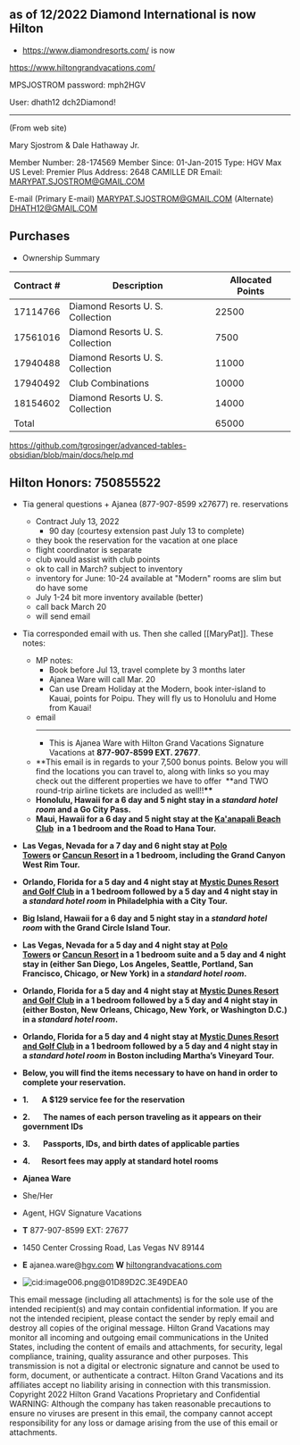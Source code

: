 ## as of 12/2022 Diamond International is now Hilton
- https://www.diamondresorts.com/ is now

https://www.hiltongrandvacations.com/

MPSJOSTROM
password: mph2HGV

User: dhath12 
dch2Diamond!

---
(From web site)

Mary Sjostrom & 
Dale Hathaway Jr.

Member Number: 28-174569
Member Since: 01-Jan-2015
Type: HGV Max US
Level: Premier Plus
Address: 2648 CAMILLE DR
Email: MARYPAT.SJOSTROM@GMAIL.COM

E-mail
(Primary E-mail) MARYPAT.SJOSTROM@GMAIL.COM
(Alternate) DHATH12@GMAIL.COM
## Purchases

- Ownership Summary 

| Contract # | Description                      | Allocated Points |
| ---------- | -------------------------------- | ---------------- |
| 17114766   | Diamond Resorts U. S. Collection | 22500            |
| 17561016   | Diamond Resorts U. S. Collection | 7500             |
| 17940488   | Diamond Resorts U. S. Collection | 11000            |
| 17940492   | Club Combinations                | 10000            |
| 18154602   | Diamond Resorts U. S. Collection | 14000            |
| Total      |                                  | 65000            |
<!-- TBLFM: @>$7=sum(@I..@-1) -->
https://github.com/tgrosinger/advanced-tables-obsidian/blob/main/docs/help.md


## Hilton Honors: 750855522
- Tia general questions + Ajanea (877-907-8599 x27677) re. reservations 
	- Contract July 13, 2022
		- 90 day (courtesy extension past July 13 to complete)
	- they book the reservation for the vacation at one place
	- flight coordinator is separate
	- club would assist with club points
	- ok to call in March? subject to inventory
	- inventory for June: 10-24 available at "Modern" rooms are slim but do have some
	- July 1-24 bit more inventory available (better)
	- call back March 20
	- will send email
- Tia corresponded email with us. Then she called [[MaryPat]]. These notes:
	- MP notes:
		- Book before Jul 13, travel complete by 3 months later
		- Ajanea Ware will call Mar. 20
		- Can use Dream Holiday at the Modern, book inter-island to Kauai, points for Poipu. They will fly us to Honolulu and Home from Kauai!
	- email
		- ---
		- This is Ajanea Ware with Hilton Grand Vacations Signature Vacations at **877-907-8599 EXT. 27677**.  
	- **This email is in regards to your 7,500 bonus points. Below you will find the locations you can travel to, along with links so you may check out the different properties we have to offer  **and TWO round-trip airline tickets are included as well!!****\*\*****
	- ****Honolulu, Hawaii** for a 6 day and 5 night stay in a *standard hotel room* and a **Go City Pass**.**
	- ****Maui, Hawaii** for a 6 day and 5 night stay at the [Ka'anapali Beach Club](https://nam11.safelinks.protection.outlook.com/?url=https%3A%2F%2Fwww.diamondresorts.com%2Fdestinations%2Fproperty%2FKaanapali-Beach-Club&data=05%7C01%7Cajanea.ware%40hgv.com%7C2db778cdd5494a9e33b508dae9f5f61a%7C1a0105b6f4af42cf895d25550fe6bd5a%7C0%7C0%7C638079539856815453%7CUnknown%7CTWFpbGZsb3d8eyJWIjoiMC4wLjAwMDAiLCJQIjoiV2luMzIiLCJBTiI6Ik1haWwiLCJXVCI6Mn0%3D%7C3000%7C%7C%7C&sdata=OlnOGWX9DKWCdspnr6jRJs%2F3DcJaNEKpiHVLF5CayP0%3D&reserved=0 "Original URL: https://www.diamondresorts.com/destinations/property/Kaanapali-Beach-Club. Click or tap if you trust this link.")  in a 1 bedroom and the **Road to Hana Tour**.**

- ****Las Vegas, Nevada** for a 7 day and 6 night stay at [Polo Towers](https://nam11.safelinks.protection.outlook.com/?url=https%3A%2F%2Fwww.diamondresorts.com%2FPolo-Towers-Suites&data=05%7C01%7Cajanea.ware%40hgv.com%7C2db778cdd5494a9e33b508dae9f5f61a%7C1a0105b6f4af42cf895d25550fe6bd5a%7C0%7C0%7C638079539856815453%7CUnknown%7CTWFpbGZsb3d8eyJWIjoiMC4wLjAwMDAiLCJQIjoiV2luMzIiLCJBTiI6Ik1haWwiLCJXVCI6Mn0%3D%7C3000%7C%7C%7C&sdata=AzZSikPBhlP1KhPDkEVH1jfUPFqW5YolmlhTpuCtnMQ%3D&reserved=0 "Original URL: https://www.diamondresorts.com/Polo-Towers-Suites. Click or tap if you trust this link.") or [Cancun Resort](https://nam11.safelinks.protection.outlook.com/?url=https%3A%2F%2Fwww.diamondresorts.com%2Fdestinations%2Fproperty%2FCancun-Resort-Las-Vegas&data=05%7C01%7Cajanea.ware%40hgv.com%7C2db778cdd5494a9e33b508dae9f5f61a%7C1a0105b6f4af42cf895d25550fe6bd5a%7C0%7C0%7C638079539856815453%7CUnknown%7CTWFpbGZsb3d8eyJWIjoiMC4wLjAwMDAiLCJQIjoiV2luMzIiLCJBTiI6Ik1haWwiLCJXVCI6Mn0%3D%7C3000%7C%7C%7C&sdata=nARsy58LYn%2B59NGUq%2F62mZG02eSa0qidObAHtOIf%2FOY%3D&reserved=0 "Original URL: https://www.diamondresorts.com/destinations/property/Cancun-Resort-Las-Vegas. Click or tap if you trust this link.") in a 1 bedroom, including the **Grand Canyon West Rim Tour**.**

- ****Orlando, Florida** for a 5 day and 4 night stay at [Mystic Dunes Resort and Golf Club](https://nam11.safelinks.protection.outlook.com/?url=https%3A%2F%2Fwww.diamondresorts.com%2FMystic-Dunes-Resort-and-Golf-Club&data=05%7C01%7Cajanea.ware%40hgv.com%7C2db778cdd5494a9e33b508dae9f5f61a%7C1a0105b6f4af42cf895d25550fe6bd5a%7C0%7C0%7C638079539856815453%7CUnknown%7CTWFpbGZsb3d8eyJWIjoiMC4wLjAwMDAiLCJQIjoiV2luMzIiLCJBTiI6Ik1haWwiLCJXVCI6Mn0%3D%7C3000%7C%7C%7C&sdata=%2BGOYYYvHgXZ%2FoAIHl%2BC73l1QoI2iUhBQ3e8KlM%2FYOUA%3D&reserved=0 "Original URL: https://www.diamondresorts.com/Mystic-Dunes-Resort-and-Golf-Club. Click or tap if you trust this link.") in a 1 bedroom followed by a 5 day and 4 night stay in a *standard hotel room* in **Philadelphia** with a **City Tour**.**

- ****Big Island, Hawaii** for a 6 day and 5 night stay in a *standard hotel room* with the **Grand Circle Island Tour.****

- ****Las** **Vegas, Nevada** for a 5 day and 4 night stay at [Polo Towers](https://nam11.safelinks.protection.outlook.com/?url=https%3A%2F%2Fwww.diamondresorts.com%2FPolo-Towers-Suites&data=05%7C01%7Cajanea.ware%40hgv.com%7C2db778cdd5494a9e33b508dae9f5f61a%7C1a0105b6f4af42cf895d25550fe6bd5a%7C0%7C0%7C638079539856815453%7CUnknown%7CTWFpbGZsb3d8eyJWIjoiMC4wLjAwMDAiLCJQIjoiV2luMzIiLCJBTiI6Ik1haWwiLCJXVCI6Mn0%3D%7C3000%7C%7C%7C&sdata=AzZSikPBhlP1KhPDkEVH1jfUPFqW5YolmlhTpuCtnMQ%3D&reserved=0 "Original URL: https://www.diamondresorts.com/Polo-Towers-Suites. Click or tap if you trust this link.") or [Cancun Resort](https://nam11.safelinks.protection.outlook.com/?url=https%3A%2F%2Fwww.diamondresorts.com%2Fdestinations%2Fproperty%2FCancun-Resort-Las-Vegas&data=05%7C01%7Cajanea.ware%40hgv.com%7C2db778cdd5494a9e33b508dae9f5f61a%7C1a0105b6f4af42cf895d25550fe6bd5a%7C0%7C0%7C638079539856815453%7CUnknown%7CTWFpbGZsb3d8eyJWIjoiMC4wLjAwMDAiLCJQIjoiV2luMzIiLCJBTiI6Ik1haWwiLCJXVCI6Mn0%3D%7C3000%7C%7C%7C&sdata=nARsy58LYn%2B59NGUq%2F62mZG02eSa0qidObAHtOIf%2FOY%3D&reserved=0 "Original URL: https://www.diamondresorts.com/destinations/property/Cancun-Resort-Las-Vegas. Click or tap if you trust this link.") in a 1 bedroom suite and a 5 day and 4 night stay in (either **San** **Diego**, **Los Angeles, Seattle, Portland, San Francisco, Chicago,** or **New York**) in a *standard hotel room*.**

- ****Orlando, Florida** for a 5 day and 4 night stay at [Mystic Dunes Resort and Golf Club](https://nam11.safelinks.protection.outlook.com/?url=https%3A%2F%2Fwww.diamondresorts.com%2FMystic-Dunes-Resort-and-Golf-Club&data=05%7C01%7Cajanea.ware%40hgv.com%7C2db778cdd5494a9e33b508dae9f5f61a%7C1a0105b6f4af42cf895d25550fe6bd5a%7C0%7C0%7C638079539856815453%7CUnknown%7CTWFpbGZsb3d8eyJWIjoiMC4wLjAwMDAiLCJQIjoiV2luMzIiLCJBTiI6Ik1haWwiLCJXVCI6Mn0%3D%7C3000%7C%7C%7C&sdata=%2BGOYYYvHgXZ%2FoAIHl%2BC73l1QoI2iUhBQ3e8KlM%2FYOUA%3D&reserved=0 "Original URL: https://www.diamondresorts.com/Mystic-Dunes-Resort-and-Golf-Club. Click or tap if you trust this link.") in a 1 bedroom followed by a 5 day and 4 night stay in (either **Boston, New Orleans, Chicago, New York,** or **Washington D.C.**) in a *standard hotel room*.**

- ****Orlando, Florida** for a 5 day and 4 night stay at [Mystic Dunes Resort and Golf Club](https://nam11.safelinks.protection.outlook.com/?url=https%3A%2F%2Fwww.diamondresorts.com%2FMystic-Dunes-Resort-and-Golf-Club&data=05%7C01%7Cajanea.ware%40hgv.com%7C2db778cdd5494a9e33b508dae9f5f61a%7C1a0105b6f4af42cf895d25550fe6bd5a%7C0%7C0%7C638079539856971665%7CUnknown%7CTWFpbGZsb3d8eyJWIjoiMC4wLjAwMDAiLCJQIjoiV2luMzIiLCJBTiI6Ik1haWwiLCJXVCI6Mn0%3D%7C3000%7C%7C%7C&sdata=9v4iHadOpV882fVu7%2BUL1Q%2BzKPeH6EzB0pKdI1P9M34%3D&reserved=0 "Original URL: https://www.diamondresorts.com/Mystic-Dunes-Resort-and-Golf-Club. Click or tap if you trust this link.") in a 1 bedroom followed by a 5 day and 4 night stay in a *standard hotel room* in **Boston** including **Martha’s Vineyard Tour.****  

- **Below, you will find the items necessary to have on hand in order to complete your reservation.**

- **1.       A $129 service fee for the reservation**

- **2.       The names of each person traveling as it appears on their government IDs**

- **3.       Passports, IDs, and birth dates of applicable parties**

- **4.      **Resort fees may apply at standard hotel rooms****

- **Ajanea Ware**

- She/Her

- Agent, HGV Signature Vacations  

- **T** 877-907-8599 EXT: 27677  

- 1450 Center Crossing Road, Las Vegas NV 89144  
- **E** ajanea.ware@[hgv.com](http://hgv.com/) **W** [hiltongrandvacations.com](http://hiltongrandvacations.com/)

- ![cid:image006.png@01D89D2C.3E49DEA0](https://mail.google.com/mail/u/0?ui=2&ik=651b929793&attid=0.1&permmsgid=msg-f:1753595985332408262&th=18560641f94a0fc6&view=fimg&fur=ip&sz=s0-l75-ft&attbid=ANGjdJ8cRKNob8iHf8FvUlRMuyAVARZGJuTP4o1swAASecEyW-EJ_y1WjCCmTbjn9cdBfG3lH8PYlw98H-q0oqO8q2ErE2I8_fsYwMSnp8IFLn9XHvJCUysXIz3vIp8&disp=emb)  

  

This email message (including all attachments) is for the sole use of the intended recipient(s) and may contain confidential information. If you are not the intended recipient, please contact the sender by reply email and destroy all copies of the original message. Hilton Grand Vacations may monitor all incoming and outgoing email communications in the United States, including the content of emails and attachments, for security, legal compliance, training, quality assurance and other purposes. This transmission is not a digital or electronic signature and cannot be used to form, document, or authenticate a contract. Hilton Grand Vacations and its affiliates accept no liability arising in connection with this transmission. Copyright 2022 Hilton Grand Vacations Proprietary and Confidential WARNING: Although the company has taken reasonable precautions to ensure no viruses are present in this email, the company cannot accept responsibility for any loss or damage arising from the use of this email or attachments.


